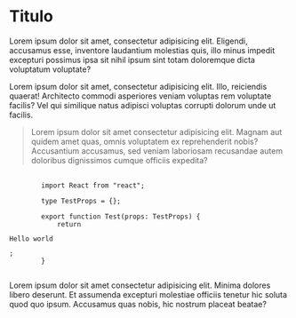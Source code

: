 <!-- Artigo teste -->

<!-- 
    Lorem ipsum dolor sit amet consectetur adipisicing elit. libero deserunt. Et assumenda excepturi molestiae officiis tenetur hic soluta quod quo ipsum. Accusamus quas nobis, hic nostrum placeat beatae?
 -->

 <!-- https://picsum.photos/1000/1000 -->

<h1>Titulo</h1>

<p>
    Lorem ipsum dolor sit amet, consectetur adipisicing elit. Eligendi,
    accusamus esse, inventore laudantium molestias quis, illo minus
    impedit excepturi possimus ipsa sit nihil ipsum sint totam doloremque
    dicta voluptatum voluptate?
</p>

<p>
    Lorem ipsum dolor sit amet, consectetur adipisicing elit. Illo,
    reiciendis quaerat! Architecto commodi asperiores veniam voluptas rem
    voluptate facilis? Vel qui similique natus adipisci voluptas corrupti
    dolorum unde ut facilis.
</p>

<blockquote>
    Lorem ipsum dolor sit amet consectetur adipisicing elit. Magnam aut
    quidem amet quas, omnis voluptatem ex reprehenderit nobis? Accusantium
    accusamus, sed veniam laboriosam recusandae autem doloribus
    dignissimos cumque officiis expedita?
</blockquote>

<pre>
    <code>
        import React from "react";

        type TestProps = {};

        export function Test(props: TestProps) {
            return <p>Hello world</p>;
        }
    </code>
</pre>

<p>
    Lorem ipsum dolor sit amet consectetur adipisicing elit. Minima
    dolores libero deserunt. Et assumenda excepturi molestiae officiis
    tenetur hic soluta quod quo ipsum. Accusamus quas nobis, hic nostrum
    placeat beatae?
</p>